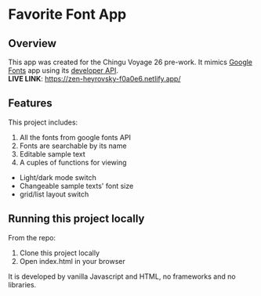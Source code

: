 # Favorite Font App
## Overview
This app was created for the Chingu Voyage 26 pre-work. It mimics [Google Fonts](https://fonts.google.com/) app using its [developer API](https://developers.google.com/fonts/docs/developer_api).    
**LIVE LINK**: https://zen-heyrovsky-f0a0e6.netlify.app/
## Features
This project includes:
1. All the fonts from google fonts API
2. Fonts are searchable by its name
3. Editable sample text 
4. A cuples of functions for viewing
  - Light/dark mode switch
  - Changeable sample texts' font size
  - grid/list layout switch
## Running this project locally
From the repo:
1. Clone this project locally
2. Open index.html in your browser  

It is developed by vanilla Javascript and HTML, no frameworks and no libraries.
